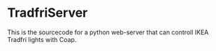 # TradfriServer
This is the sourcecode for a python web-server that can controll IKEA Tradfri lights with Coap.
